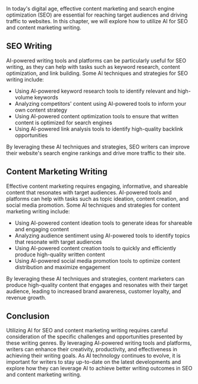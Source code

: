 
In today's digital age, effective content marketing and search engine optimization (SEO) are essential for reaching target audiences and driving traffic to websites. In this chapter, we will explore how to utilize AI for SEO and content marketing writing.

SEO Writing
-----------

AI-powered writing tools and platforms can be particularly useful for SEO writing, as they can help with tasks such as keyword research, content optimization, and link building. Some AI techniques and strategies for SEO writing include:

* Using AI-powered keyword research tools to identify relevant and high-volume keywords
* Analyzing competitors' content using AI-powered tools to inform your own content strategy
* Using AI-powered content optimization tools to ensure that written content is optimized for search engines
* Using AI-powered link analysis tools to identify high-quality backlink opportunities

By leveraging these AI techniques and strategies, SEO writers can improve their website's search engine rankings and drive more traffic to their site.

Content Marketing Writing
-------------------------

Effective content marketing requires engaging, informative, and shareable content that resonates with target audiences. AI-powered tools and platforms can help with tasks such as topic ideation, content creation, and social media promotion. Some AI techniques and strategies for content marketing writing include:

* Using AI-powered content ideation tools to generate ideas for shareable and engaging content
* Analyzing audience sentiment using AI-powered tools to identify topics that resonate with target audiences
* Using AI-powered content creation tools to quickly and efficiently produce high-quality written content
* Using AI-powered social media promotion tools to optimize content distribution and maximize engagement

By leveraging these AI techniques and strategies, content marketers can produce high-quality content that engages and resonates with their target audience, leading to increased brand awareness, customer loyalty, and revenue growth.

Conclusion
----------

Utilizing AI for SEO and content marketing writing requires careful consideration of the specific challenges and opportunities presented by these writing genres. By leveraging AI-powered writing tools and platforms, writers can enhance their creativity, productivity, and effectiveness in achieving their writing goals. As AI technology continues to evolve, it is important for writers to stay up-to-date on the latest developments and explore how they can leverage AI to achieve better writing outcomes in SEO and content marketing writing.

